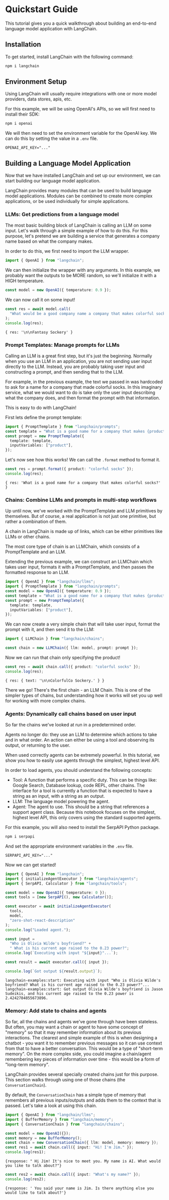 # Quickstart Guide

This tutorial gives you a quick walkthrough about building an end-to-end language model application with LangChain.

## Installation

To get started, install LangChain with the following command:

```bash
npm i langchain
```

## Environment Setup

Using LangChain will usually require integrations with one or more model providers, data stores, apis, etc.

For this example, we will be using OpenAI's APIs, so we will first need to install their SDK:

```bash
npm i openai
```

We will then need to set the environment variable for the OpenAI key. We can do this by setting the value in a `.env` file.

```
OPENAI_API_KEY="..."
```

## Building a Language Model Application

Now that we have installed LangChain and set up our environment, we can start building our language model application.

LangChain provides many modules that can be used to build language model applications. Modules can be combined to create more complex applications, or be used individually for simple applications.

### LLMs: Get predictions from a language model

The most basic building block of LangChain is calling an LLM on some input. Let's walk through a simple example of how to do this. For this purpose, let's pretend we are building a service that generates a company name based on what the company makes.

In order to do this, we first need to import the LLM wrapper.

```typescript
import { OpenAI } from "langchain";
```

We can then initialize the wrapper with any arguments. In this example, we probably want the outputs to be MORE random, so we'll initialize it with a HIGH temperature.

```typescript
const model = new OpenAI({ temperature: 0.9 });
```

We can now call it on some input!

```typescript
const res = await model.call(
  "What would be a good company name a company that makes colorful socks?"
);
console.log(res);
```

```shell
{ res: '\n\nFantasy Sockery' }
```

### Prompt Templates: Manage prompts for LLMs

Calling an LLM is a great first step, but it's just the beginning. Normally when you use an LLM in an application, you are not sending user input directly to the LLM. Instead, you are probably taking user input and constructing a prompt, and then sending that to the LLM.

For example, in the previous example, the text we passed in was hardcoded to ask for a name for a company that made colorful socks. In this imaginary service, what we would want to do is take only the user input describing what the company does, and then format the prompt with that information.

This is easy to do with LangChain!

First lets define the prompt template:

```typescript
import { PromptTemplate } from "langchain/prompts";
const template = "What is a good name for a company that makes {product}?";
const prompt = new PromptTemplate({
  template: template,
  inputVariables: ["product"],
});
```

Let's now see how this works! We can call the `.format` method to format it.

```typescript
const res = prompt.format({ product: "colorful socks" });
console.log(res);
```

```shell
{ res: 'What is a good name for a company that makes colorful socks?' }
```

### Chains: Combine LLMs and prompts in multi-step workflows

Up until now, we've worked with the PromptTemplate and LLM primitives by themselves. But of course, a real application is not just one primitive, but rather a combination of them.

A chain in LangChain is made up of links, which can be either primitives like LLMs or other chains.

The most core type of chain is an LLMChain, which consists of a PromptTemplate and an LLM.

Extending the previous example, we can construct an LLMChain which takes user input, formats it with a PromptTemplate, and then passes the formatted response to an LLM.

```typescript
import { OpenAI } from "langchain/llms";
import { PromptTemplate } from "langchain/prompts";
const model = new OpenAI({ temperature: 0.9 });
const template = "What is a good name for a company that makes {product}?";
const prompt = new PromptTemplate({
  template: template,
  inputVariables: ["product"],
});
```

We can now create a very simple chain that will take user input, format the prompt with it, and then send it to the LLM:

```typescript
import { LLMChain } from "langchain/chains";

const chain = new LLMChain({ llm: model, prompt: prompt });
```

Now we can run that chain only specifying the product!

```typescript
const res = await chain.call({ product: "colorful socks" });
console.log(res);
```

```shell
{ res: { text: '\n\nColorfulCo Sockery.' } }
```

There we go! There's the first chain - an LLM Chain. This is one of the simpler types of chains, but understanding how it works will set you up well for working with more complex chains.

### Agents: Dynamically call chains based on user input

So far the chains we've looked at run in a predetermined order.

Agents no longer do: they use an LLM to determine which actions to take and in what order. An action can either be using a tool and observing its output, or returning to the user.

When used correctly agents can be extremely powerful. In this tutorial, we show you how to easily use agents through the simplest, highest level API.

In order to load agents, you should understand the following concepts:

- Tool: A function that performs a specific duty. This can be things like: Google Search, Database lookup, code REPL, other chains. The interface for a tool is currently a function that is expected to have a string as an input, with a string as an output.
- LLM: The language model powering the agent.
- Agent: The agent to use. This should be a string that references a support agent class. Because this notebook focuses on the simplest, highest level API, this only covers using the standard supported agents.

For this example, you will also need to install the SerpAPI Python package.

```bash
npm i serpapi
```

And set the appropriate environment variables in the `.env` file.

```
SERPAPI_API_KEY="..."
```

Now we can get started!

```typescript
import { OpenAI } from "langchain";
import { initializeAgentExecutor } from "langchain/agents";
import { SerpAPI, Calculator } from "langchain/tools";

const model = new OpenAI({ temperature: 0 });
const tools = [new SerpAPI(), new Calculator()];

const executor = await initializeAgentExecutor(
  tools,
  model,
  "zero-shot-react-description"
);
console.log("Loaded agent.");

const input =
  "Who is Olivia Wilde's boyfriend?" +
  " What is his current age raised to the 0.23 power?";
console.log(`Executing with input "${input}"...`);

const result = await executor.call({ input });

console.log(`Got output ${result.output}`);
```

```shell
langchain-examples:start: Executing with input "Who is Olivia Wilde's boyfriend? What is his current age raised to the 0.23 power?"...
langchain-examples:start: Got output Olivia Wilde's boyfriend is Jason Sudeikis, and his current age raised to the 0.23 power is 2.4242784855673896.
```

### Memory: Add state to chains and agents

So far, all the chains and agents we've gone through have been stateless. But often, you may want a chain or agent to have some concept of "memory" so that it may remember information about its previous interactions. The clearest and simple example of this is when designing a chatbot - you want it to remember previous messages so it can use context from that to have a better conversation. This would be a type of "short-term memory". On the more complex side, you could imagine a chain/agent remembering key pieces of information over time - this would be a form of "long-term memory".

LangChain provides several specially created chains just for this purpose. This section walks through using one of those chains (the `ConversationChain`).

By default, the `ConversationChain` has a simple type of memory that remembers all previous inputs/outputs and adds them to the context that is passed. Let's take a look at using this chain.

```typescript
import { OpenAI } from "langchain/llms";
import { BufferMemory } from "langchain/memory";
import { ConversationChain } from "langchain/chains";

const model = new OpenAI({});
const memory = new BufferMemory();
const chain = new ConversationChain({ llm: model, memory: memory });
const res1 = await chain.call({ input: "Hi! I'm Jim." });
console.log(res1);
```

```shell
{response: " Hi Jim! It's nice to meet you. My name is AI. What would you like to talk about?"}
```

```typescript
const res2 = await chain.call({ input: "What's my name?" });
console.log(res2);
```

```shell
{response: ' You said your name is Jim. Is there anything else you would like to talk about?'}
```
